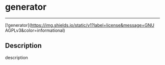
# generator
---
[!generator](https://img.shields.io/static/v1?label=license&message=GNU AGPLv3&color=informational)

## Description
description


